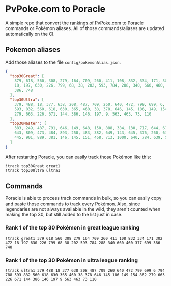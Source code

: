# PvPoke.com to Poracle
A simple repo that convert the [rankings of PvPoke.com](https://pvpoke.com/rankings/) to [Poracle](https://github.com/KartulUdus/PoracleJS) commands or Pokémon aliases. 
All of those commands/aliases are updated automatically on the CI.

## Pokemon aliases
Add those aliases to the file `config/pokemonAlias.json`. 

<!-- aliases-start -->
```json
{
  "top30Great": [
    379, 618, 560, 308, 279, 164, 709, 260, 411, 108, 832, 334, 171, 302, 472,
    18, 197, 630, 226, 799, 68, 38, 202, 593, 784, 288, 340, 660, 460, 377, 699,
    386, 748
  ],
  "top30Ultra": [
    379, 488, 18, 377, 638, 208, 487, 709, 260, 640, 472, 799, 699, 6, 794, 788,
    593, 832, 560, 618, 630, 365, 460, 38, 378, 646, 145, 186, 149, 154, 862,
    279, 663, 226, 671, 144, 386, 146, 197, 9, 563, 463, 73, 110
  ],
  "top30Master": [
    383, 249, 487, 791, 646, 149, 648, 150, 888, 384, 130, 717, 644, 671, 716,
    643, 809, 473, 484, 893, 250, 483, 382, 649, 143, 645, 376, 260, 635, 794,
    445, 901, 889, 381, 146, 145, 151, 468, 713, 1000, 640, 784, 639, 530, 638
  ]
}
```
<!-- aliases-end -->

After restarting Poracle, you can easily track those Pokémon like this:
```shell
!track top30Great great1
!track top30Ultra ultra1
```

## Commands
Poracle is able to process track commands in bulk, so you can easily copy and paste those commands to track every Pokémon. 
Also, since legendaries are not always available in the wild, they aren't counted when making the top 30, but still added to the list just in case.

### Rank 1 of the top 30 Pokémon in great league ranking
<!-- top30great-start -->
```
!track great1 379 618 560 308 279 164 709 260 411 108 832 334 171 302 472 18 197 630 226 799 68 38 202 593 784 288 340 660 460 377 699 386 748
```
<!-- top30great-end -->

### Rank 1 of the top 30 Pokémon in ultra league ranking
<!-- top30ultra-start -->
```
!track ultra1 379 488 18 377 638 208 487 709 260 640 472 799 699 6 794 788 593 832 560 618 630 365 460 38 378 646 145 186 149 154 862 279 663 226 671 144 386 146 197 9 563 463 73 110
```
<!-- top30ultra-end -->
